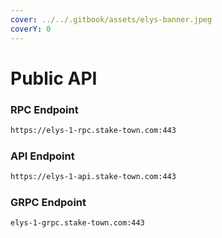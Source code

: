 ```yaml
---
cover: ../../.gitbook/assets/elys-banner.jpeg
coverY: 0
---
```


# Public API

### **RPC Endpoint**

```bash
https://elys-1-rpc.stake-town.com:443
```

### **API Endpoint**

```bash
https://elys-1-api.stake-town.com:443
```

### **GRPC Endpoint**

```bash
elys-1-grpc.stake-town.com:443
```
